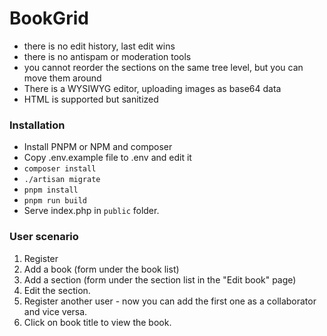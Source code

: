 # BookGrid

- there is no edit history, last edit wins
- there is no antispam or moderation tools
- you cannot reorder the sections on the same tree level, but you can move them around
- There is a WYSIWYG editor, uploading images as base64 data
- HTML is supported but sanitized

### Installation

- Install PNPM or NPM and composer
- Copy .env.example file to .env and edit it
- `composer install`
- `./artisan migrate`
- `pnpm install`
- `pnpm run build`
- Serve index.php in `public` folder.

### User scenario

1. Register
2. Add a book (form under the book list)
3. Add a section (form under the section list in the "Edit book" page)
4. Edit the section.
5. Register another user - now you can add the first one as a collaborator and vice versa.
6. Click on book title to view the book.
